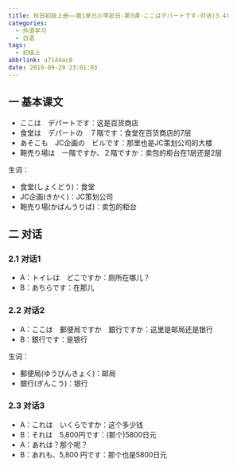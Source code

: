 ```yaml
---
title: 标日初级上册——第1单元小李赴日-第3课-ここはデパートです-对话(3.4)
categories:
  - 外语学习
  - 日语
tags:
  - 初级上
abbrlink: a7144ac8
date: 2019-09-29 23:01:03
---
```

## 一 基本课文

* ここは　デパートです：这是百货商店
* 食堂は　デパートの　７階です：食堂在百货商店的7层
* あそこも　JC企画の　ビルです：那里也是JC策划公司的大楼
* 鞄売り場は　一階ですか、２階ですか：卖包的柜台在1层还是2层

<!--more-->

生词：

* 食堂(しょくどう)：食堂
* JC企画(きかく)：JC策划公司
* 鞄売り場(かばんうりば)：卖包的柜台

## 二 对话

### 2.1 对话1

* A：トイレは　どこですか：厕所在哪儿？
* B：あちらです：在那儿

### 2.2 对话2

* A：ここは　郵便局ですか　銀行ですか：这里是邮局还是银行
* B：銀行です：是银行

生词：

* 郵便局(ゆうびんきょく)：邮局
* 銀行(ぎんこう)：银行

### 2.3 对话3

* A：これは　いくらですか：这个多少钱
* B：それは　5,800円です：(那个)5800日元
* A：あれは？那个呢？
* B：あれも、5,800 円です：那个也是5800日元
